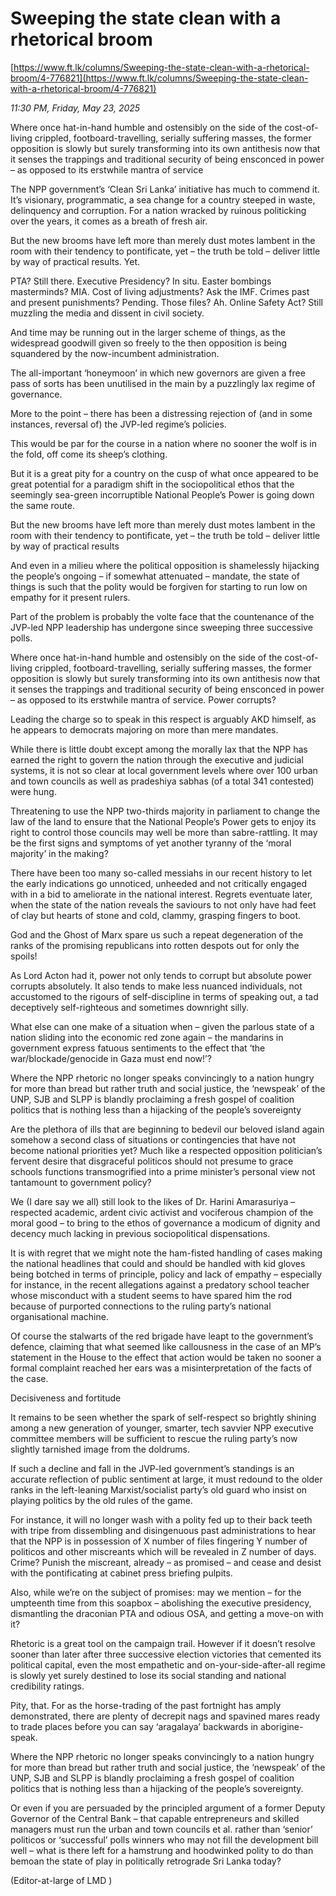 # Sweeping the state clean  with a rhetorical broom

[https://www.ft.lk/columns/Sweeping-the-state-clean-with-a-rhetorical-broom/4-776821](https://www.ft.lk/columns/Sweeping-the-state-clean-with-a-rhetorical-broom/4-776821)

*11:30 PM, Friday, May 23, 2025*

Where once hat-in-hand humble and ostensibly on the side of the cost-of-living crippled, footboard-travelling, serially suffering masses, the former opposition is slowly but surely transforming into its own antithesis now that it senses the trappings and traditional security of being ensconced in power – as opposed to its erstwhile mantra of service

The NPP government’s ‘Clean Sri Lanka’ initiative has much to commend it. It’s visionary, programmatic, a sea change for a country steeped in waste, delinquency and corruption. For a nation wracked by ruinous politicking over the years, it comes as a breath of fresh air.

But the new brooms have left more than merely dust motes lambent in the room with their tendency to pontificate, yet – the truth be told – deliver little by way of practical results. Yet.

PTA? Still there. Executive Presidency? In situ. Easter bombings masterminds? MIA. Cost of living adjustments? Ask the IMF. Crimes past and present punishments? Pending. Those files? Ah. Online Safety Act? Still muzzling the media and dissent in civil society.

And time may be running out in the larger scheme of things, as the widespread goodwill given so freely to the then opposition is being squandered by the now-incumbent administration.

The all-important ‘honeymoon’ in which new governors are given a free pass of sorts has been unutilised in the main by a puzzlingly lax regime of governance.

More to the point – there has been a distressing rejection of (and in some instances, reversal of) the JVP-led regime’s policies.

This would be par for the course in a nation where no sooner the wolf is in the fold, off come its sheep’s clothing.

But it is a great pity for a country on the cusp of what once appeared to be great potential for a paradigm shift in the sociopolitical ethos that the seemingly sea-green incorruptible National People’s Power is going down the same route.

But the new brooms have left more than merely dust motes lambent in the room with their tendency to pontificate, yet – the truth be told – deliver little by way of practical results

And even in a milieu where the political opposition is shamelessly hijacking the people’s ongoing – if somewhat attenuated – mandate, the state of things is such that the polity would be forgiven for starting to run low on empathy for it present rulers.

Part of the problem is probably the volte face that the countenance of the JVP-led NPP leadership has undergone since sweeping three successive polls.

Where once hat-in-hand humble and ostensibly on the side of the cost-of-living crippled, footboard-travelling, serially suffering masses, the former opposition is slowly but surely transforming into its own antithesis now that it senses the trappings and traditional security of being ensconced in power – as opposed to its erstwhile mantra of service. Power corrupts?

Leading the charge so to speak in this respect is arguably AKD himself, as he appears to democrats majoring on more than mere mandates.

While there is little doubt except among the morally lax that the NPP has earned the right to govern the nation through the executive and judicial systems, it is not so clear at local government levels where over 100 urban and town councils as well as pradeshiya sabhas (of a total 341 contested) were hung.

Threatening to use the NPP two-thirds majority in parliament to change the law of the land to ensure that the National People’s Power gets to enjoy its right to control those councils may well be more than sabre-rattling. It may be the first signs and symptoms of yet another tyranny of the ‘moral majority’ in the making?

There have been too many so-called messiahs in our recent history to let the early indications go unnoticed, unheeded and not critically engaged with in a bid to ameliorate in the national interest. Regrets eventuate later, when the state of the nation reveals the saviours to not only have had feet of clay but hearts of stone and cold, clammy, grasping fingers to boot.

God and the Ghost of Marx spare us such a repeat degeneration of the ranks of the promising republicans into rotten despots out for only the spoils!

As Lord Acton had it, power not only tends to corrupt but absolute power corrupts absolutely. It also tends to make less nuanced individuals, not accustomed to the rigours of self-discipline in terms of speaking out, a tad deceptively self-righteous and sometimes downright silly.

What else can one make of a situation when – given the parlous state of a nation sliding into the economic red zone again – the mandarins in government express fatuous sentiments to the effect that ‘the war/blockade/genocide in Gaza must end now!’?

Where the NPP rhetoric no longer speaks convincingly to a nation hungry for more than bread but rather truth and social justice, the ‘newspeak’ of the UNP, SJB and SLPP is blandly proclaiming a fresh gospel of coalition politics that is nothing less than a hijacking of the people’s sovereignty

Are the plethora of ills that are beginning to bedevil our beloved island again somehow a second class of situations or contingencies that have not become national priorities yet? Much like a respected opposition politician’s fervent desire that disgraceful politicos should not presume to grace schools functions transmogrified into a prime minister’s personal view not tantamount to government policy?

We (I dare say we all) still look to the likes of Dr. Harini Amarasuriya – respected academic, ardent civic activist and vociferous champion of the moral good – to bring to the ethos of governance a modicum of dignity and decency much lacking in previous sociopolitical dispensations.

It is with regret that we might note the ham-fisted handling of cases making the national headlines that could and should be handled with kid gloves being botched in terms of principle, policy and lack of empathy – especially for instance, in the recent allegations against a predatory school teacher whose misconduct with a student seems to have spared him the rod because of purported connections to the ruling party’s national organisational machine.

Of course the stalwarts of the red brigade have leapt to the government’s defence, claiming that what seemed like callousness in the case of an MP’s statement in the House to the effect that action would be taken no sooner a formal complaint reached her ears was a misinterpretation of the facts of the case.

Decisiveness and fortitude

It remains to be seen whether the spark of self-respect so brightly shining among a new generation of younger, smarter, tech savvier NPP executive committee members will be sufficient to rescue the ruling party’s now slightly tarnished image from the doldrums.

If such a decline and fall in the JVP-led government’s standings is an accurate reflection of public sentiment at large, it must redound to the older ranks in the left-leaning Marxist/socialist party’s old guard who insist on playing politics by the old rules of the game.

For instance, it will no longer wash with a polity fed up to their back teeth with tripe from dissembling and disingenuous past administrations to hear that the NPP is in possession of X number of files fingering Y number of politicos and other miscreants which will be revealed in Z number of days. Crime? Punish the miscreant, already – as promised – and cease and desist with the pontificating at cabinet press briefing pulpits.

Also, while we’re on the subject of promises: may we mention – for the umpteenth time from this soapbox – abolishing the executive presidency, dismantling the draconian PTA and odious OSA, and getting a move-on with it?

Rhetoric is a great tool on the campaign trail. However if it doesn’t resolve sooner than later after three successive election victories that cemented its political capital, even the most empathetic and on-your-side-after-all regime is slowly yet surely destined to lose its social standing and national credibility ratings.

Pity, that. For as the horse-trading of the past fortnight has amply demonstrated, there are plenty of decrepit nags and spavined mares ready to trade places before you can say ‘aragalaya’ backwards in aborigine-speak.

Where the NPP rhetoric no longer speaks convincingly to a nation hungry for more than bread but rather truth and social justice, the ‘newspeak’ of the UNP, SJB and SLPP is blandly proclaiming a fresh gospel of coalition politics that is nothing less than a hijacking of the people’s sovereignty.

Or even if you are persuaded by the principled argument of a former Deputy Governor of the Central Bank – that capable entrepreneurs and skilled managers must run the urban and town councils et al. rather than ‘senior’ politicos or ‘successful’ polls winners who may not fill the development bill well – what is there left for a hamstrung and hoodwinked polity to do than bemoan the state of play in politically retrograde Sri Lanka today?

(Editor-at-large of LMD )

